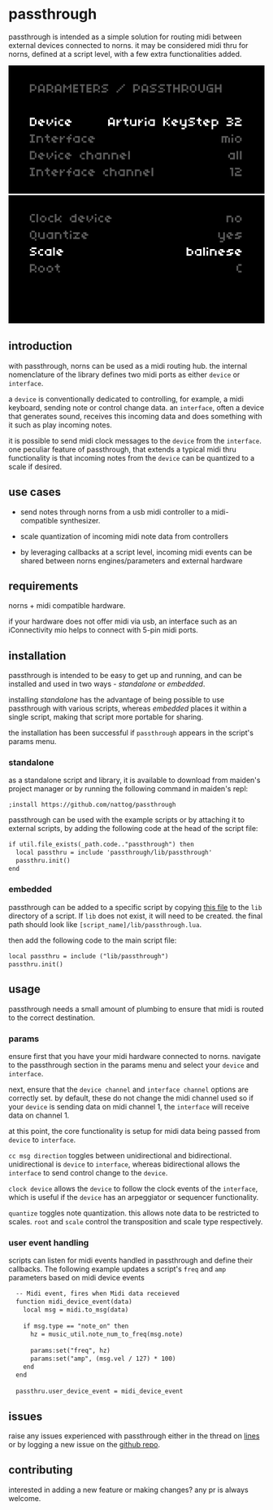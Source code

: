 # passthrough

passthrough is intended as a simple solution for routing midi between external devices connected to norns. it may be considered midi thru for norns, defined at a script level, with a few extra functionalities added. 

![paramsmenu](img/params1.png)
![paramsmenu2](img/params2.png)


## introduction

with passthrough, norns can be used as a midi routing hub. the internal nomenclature of the library defines two midi ports as either `device` or `interface`.

a `device` is conventionally dedicated to controlling, for example, a midi keyboard, sending note or control change data. an `interface`, often a device that generates sound, receives this incoming data and does something with it such as play incoming notes. 

it is possible to send midi clock messages to the `device` from the `interface`. one peculiar feature of passthrough, that extends a typical midi thru functionality is that incoming notes from the `device` can be quantized to a scale if desired.   

## use cases

- send notes through norns from a usb midi controller to a midi-compatible synthesizer. 

- scale quantization of incoming midi note data from controllers

- by leveraging callbacks at a script level, incoming midi events can be shared between norns engines/parameters and external hardware

## requirements

norns + midi compatible hardware. 

if your hardware does not offer midi via usb, an interface such as an iConnectivity mio helps to connect with 5-pin midi ports.

## installation

passthrough is intended to be easy to get up and running, and can be installed and used in two ways - *standalone* or *embedded*.

installing *standalone* has the advantage of being possible to use passthrough with various scripts, whereas *embedded* places it within a single script, making that script more portable for sharing.

the installation has been successful if `passthrough` appears in the script's params menu.  


### standalone
as a standalone script and library, it is available to download from maiden's project manager or by running the following command in maiden's repl: 
```
;install https://github.com/nattog/passthrough
```

passthrough can be used with the example scripts or by attaching it to external scripts, by adding the following code at the head of the script file:

```
if util.file_exists(_path.code.."passthrough") then
  local passthru = include 'passthrough/lib/passthrough'
  passthru.init()
end
```

### embedded

passthrough can be added to a specific script by copying [this file](https://github.com/nattog/passthrough/blob/main/lib/passthrough.lua) to the `lib` directory of a script. If `lib` does not exist, it will need to be created. the final path should look like `[script_name]/lib/passthrough.lua`.

then add the following code to the main script file:

```
local passthru = include ("lib/passthrough")
passthru.init()
```

## usage

passthrough needs a small amount of plumbing to ensure that midi is routed to the correct destination. 

### params

ensure first that you have your midi hardware connected to norns. navigate to the passthrough section in the params menu and select your `device` and `interface`. 

next, ensure that the `device channel` and `interface channel` options are correctly set. by default, these do not change the midi channel used so if your `device` is sending data on midi channel 1, the `interface` will receive data on channel 1. 

at this point, the core functionality is setup for midi data being passed from `device` to `interface`. 

`cc msg direction` toggles between unidirectional and bidirectional. unidirectional is `device` to `interface`, whereas bidirectional allows the `interface` to send control change to the `device`.

`clock device` allows the `device` to follow the clock events of the `interface`, which is useful if the `device` has an arpeggiator or sequencer functionality. 

`quantize` toggles note quantization. this allows note data to be restricted to scales. `root` and `scale` control the transposition and scale type respectively.    

### user event handling 

scripts can listen for midi events handled in passthrough and define their callbacks. The following example updates a script's `freq` and `amp` parameters based on midi device events 

```
  -- Midi event, fires when Midi data receieved
  function midi_device_event(data)
    local msg = midi.to_msg(data)

    if msg.type == "note_on" then
      hz = music_util.note_num_to_freq(msg.note)

      params:set("freq", hz)
      params:set("amp", (msg.vel / 127) * 100)
    end
  end

  passthru.user_device_event = midi_device_event
```

## issues

raise any issues experienced with passthrough either in the thread on [lines](https://llllllll.co/t/passthrough/31156) or by logging a new issue on the [github repo](https://www.github.com/nattog/passthrough/issues).

## contributing

interested in adding a new feature or making changes? any pr is always welcome.
